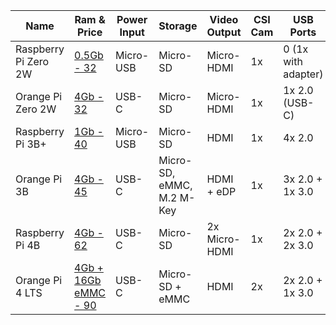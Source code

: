 | Name | Ram & Price | Power Input | Storage | Video Output | CSI Cam | USB Ports |
| ---- | ----------- | ----------- | ------- | ------------ | ------- | --------- |
| Raspberry Pi Zero 2W | [0.5Gb - 32](https://www.amazon.com/B07P4LSDYV) | Micro-USB | Micro-SD | Micro-HDMI | 1x | 0 (1x with adapter) |
| Orange Pi Zero 2W | [4Gb - 32](https://www.amazon.com/dp/B0CHM7HN8P) | USB-C | Micro-SD | Micro-HDMI | 1x | 1x 2.0 (USB-C) |
| Raspberry Pi 3B+ | [1Gb - 40](https://www.amazon.com/dp/B0BNJPL4MW) | Micro-USB | Micro-SD | HDMI | 1x | 4x 2.0 |
| Orange Pi 3B | [4Gb - 45](https://a.co/d/hHzwcb5) | USB-C | Micro-SD, eMMC, M.2 M-Key | HDMI + eDP | 1x | 3x 2.0 + 1x 3.0 |
| Raspberry Pi 4B | [4Gb - 62](https://www.amazon.com/dp/B07TC2BK1X) | USB-C | Micro-SD | 2x Micro-HDMI | 1x | 2x 2.0 + 2x 3.0 |
| Orange Pi 4 LTS | [4Gb + 16Gb eMMC - 90](https://www.amazon.com/dp/B0B927S7YD) | USB-C | Micro-SD + eMMC | HDMI | 2x | 2x 2.0 + 1x 3.0  |
